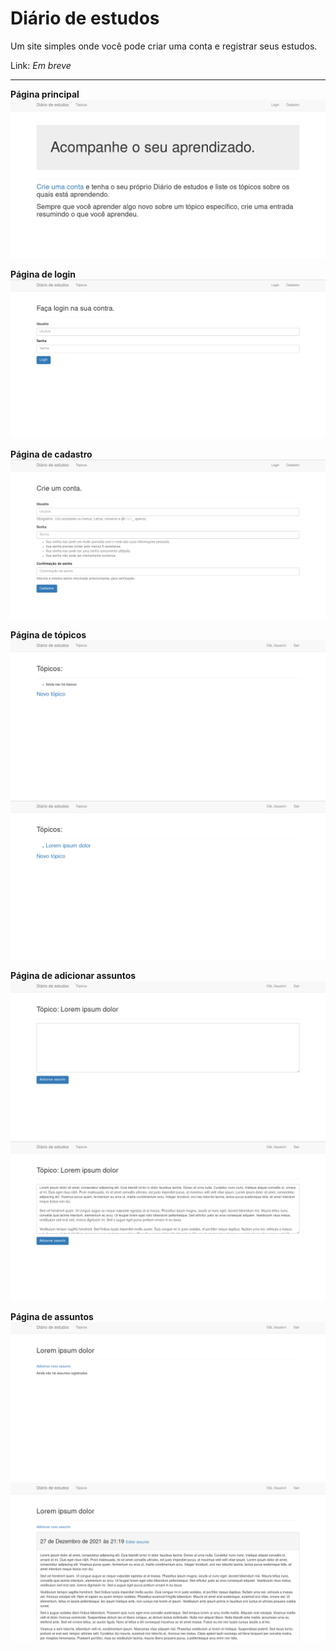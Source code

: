# Diário de estudos

Um site simples onde você pode criar uma conta e registrar seus estudos.
 
Link: _Em breve_

---

__Página principal__
![PáginaPrincipal](./imagens_do_repositorio/index.png)

__Página de login__
![PáginaLogin](./imagens_do_repositorio/login.png)

__Página de cadastro__
![PáginaCadastro](./imagens_do_repositorio/cadastro.png)

__Página de tópicos__
![PáginaTópicosVazia](./imagens_do_repositorio/topicos_vazio.png)
![PáginaTópicos](./imagens_do_repositorio/topicos.png)

__Página de adicionar assuntos__
![PáginaAdicionarAssuntosVazia](./imagens_do_repositorio/adicionar_assunto_vazio.png)
![PáginaAdicionarAssunto](./imagens_do_repositorio/adicionar_assunto.png)

__Página de assuntos__
![PáginaAssuntosVazio](./imagens_do_repositorio/assuntos_vazio.png)
![PáginaAssuntos](./imagens_do_repositorio/assuntos.png)